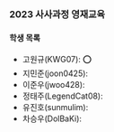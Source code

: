 ### 2023 사사과정 영재교육

#### 학생 목록

* 고원규(KWG07): ⭕
* 지민준(joon0425):
* 이준우(jwoo428):
* 정태주(LegendCat08):
* 유진호(sunmulim):
* 차승우(DolBaKi):
